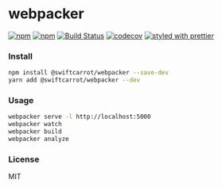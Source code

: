 # webpacker

[![npm](https://img.shields.io/npm/v/@swiftcarrot/webpacker.svg)](https://www.npmjs.com/package/@swiftcarrot/webpacker)
[![npm](https://img.shields.io/npm/dm/@swiftcarrot/webpacker.svg)](https://www.npmjs.com/package/@swiftcarrot/webpacker)
[![Build Status](https://travis-ci.org/swiftcarrot/webpacker.svg?branch=master)](https://travis-ci.org/swiftcarrot/webpacker)
[![codecov](https://codecov.io/gh/swiftcarrot/webpacker/branch/master/graph/badge.svg)](https://codecov.io/gh/swiftcarrot/webpacker)
[![styled with prettier](https://img.shields.io/badge/styled_with-prettier-ff69b4.svg)](https://github.com/prettier/prettier)

### Install

```sh
npm install @swiftcarrot/webpacker --save-dev
yarn add @swiftcarrot/webpacker --dev
```

### Usage

```sh
webpacker serve -l http://localhost:5000
webpacker watch
webpacker build
webpacker analyze
```

### License

MIT
